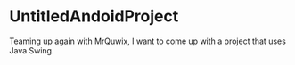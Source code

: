 # UntitledAndoidProject
Teaming up again with MrQuwix, I want to come up with a project that uses Java Swing.
